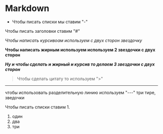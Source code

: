 # Markdown

- Чтобы писать списки мы ставим "-"

Чтобы писать заголовки ставим "#"

*Чтобы написать курсивоам используем с двух сторон звездочку*

**Чтобы написать жирным используем используем 2 звездочки с двух сторон**

***Ну и чтобы сделать и жирный и курсив то делаем 3 звездочки с двух сторон***

> Чтобы сделать цитату то используем ">"

--- 
чтобы использовать разделительную линию используем "---" три тире, зведочки 

Чтобы писать списки ставим 1.

1. один 
2. два
3. три
